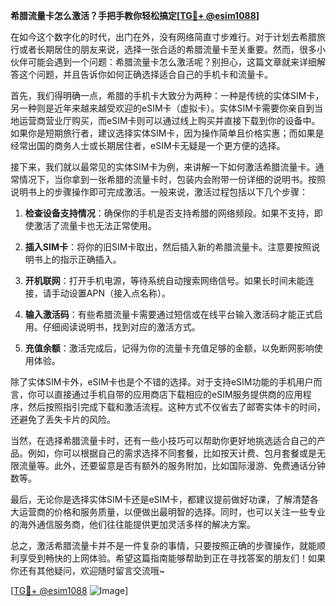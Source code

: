 **希腊流量卡怎么激活？手把手教你轻松搞定[[TG💪+ @esim1088](https://t.me/s/esim1088)]**

在如今这个数字化的时代，出门在外，没有网络简直寸步难行。对于计划去希腊旅行或者长期居住的朋友来说，选择一张合适的希腊流量卡至关重要。然而，很多小伙伴可能会遇到一个问题：希腊流量卡怎么激活呢？别担心，这篇文章就来详细解答这个问题，并且告诉你如何正确选择适合自己的手机卡和流量卡。

首先，我们得明确一点，希腊的手机卡大致分为两种：一种是传统的实体SIM卡，另一种则是近年来越来越受欢迎的eSIM卡（虚拟卡）。实体SIM卡需要你亲自到当地运营商营业厅购买，而eSIM卡则可以通过线上购买并直接下载到你的设备中。如果你是短期旅行者，建议选择实体SIM卡，因为操作简单且价格实惠；而如果是经常出国的商务人士或长期居住者，eSIM卡无疑是一个更方便的选择。

接下来，我们就以最常见的实体SIM卡为例，来讲解一下如何激活希腊流量卡。通常情况下，当你拿到一张希腊的流量卡时，包装内会附带一份详细的说明书。按照说明书上的步骤操作即可完成激活。一般来说，激活过程包括以下几个步骤：

1. **检查设备支持情况**：确保你的手机是否支持希腊的网络频段。如果不支持，即使激活了流量卡也无法正常使用。
   
2. **插入SIM卡**：将你的旧SIM卡取出，然后插入新的希腊流量卡。注意要按照说明书上的指示正确插入。

3. **开机联网**：打开手机电源，等待系统自动搜索网络信号。如果长时间未能连接，请手动设置APN（接入点名称）。

4. **输入激活码**：有些希腊流量卡需要通过短信或在线平台输入激活码才能正式启用。仔细阅读说明书，找到对应的激活方式。

5. **充值余额**：激活完成后，记得为你的流量卡充值足够的金额，以免断网影响使用体验。

除了实体SIM卡外，eSIM卡也是个不错的选择。对于支持eSIM功能的手机用户而言，你可以直接通过手机自带的应用商店下载相应的eSIM服务提供商的应用程序，然后按照指引完成下载和激活流程。这种方式不仅省去了邮寄实体卡的时间，还避免了丢失卡片的风险。

当然，在选择希腊流量卡时，还有一些小技巧可以帮助你更好地挑选适合自己的产品。例如，你可以根据自己的需求选择不同套餐，比如按天计费、包月套餐或是无限流量等。此外，还要留意是否有额外的服务附加，比如国际漫游、免费通话分钟数等。

最后，无论你是选择实体SIM卡还是eSIM卡，都建议提前做好功课，了解清楚各大运营商的价格和服务质量，以便做出最明智的选择。同时，也可以关注一些专业的海外通信服务商，他们往往能提供更加灵活多样的解决方案。

总之，激活希腊流量卡并不是一件复杂的事情，只要按照正确的步骤操作，就能顺利享受到畅快的上网体验。希望这篇指南能够帮助到正在寻找答案的朋友们！如果你还有其他疑问，欢迎随时留言交流哦~

[[TG💪+ @esim1088](https://t.me/s/esim1088) ![Image](https://i.postimg.cc/4NQfJmqS/Snipaste-2025-05-13-00-14-12.png)]